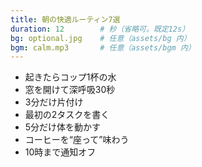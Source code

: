 ```yaml
---
title: 朝の快適ルーティン7選
duration: 12        # 秒（省略可。既定12s）
bg: optional.jpg    # 任意（assets/bg 内）
bgm: calm.mp3       # 任意（assets/bgm 内）
---
```


- 起きたらコップ1杯の水
- 窓を開けて深呼吸30秒
- 3分だけ片付け
- 最初の2タスクを書く
- 5分だけ体を動かす
- コーヒーを“座って”味わう
- 10時まで通知オフ
